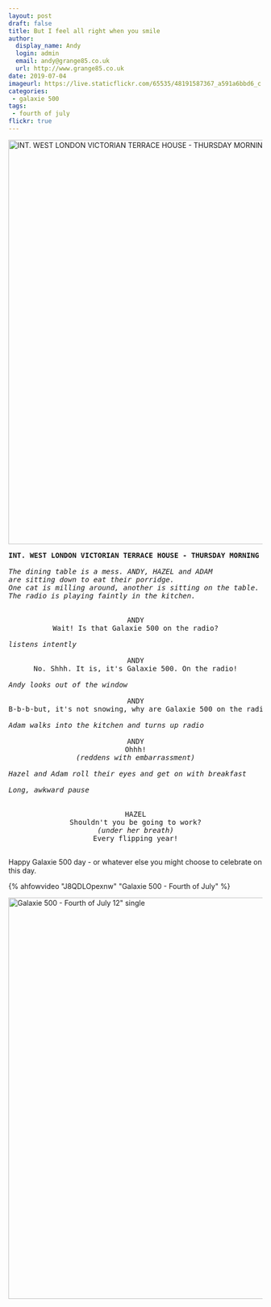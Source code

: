 ```yaml
---
layout: post
draft: false
title: But I feel all right when you smile
author:
  display_name: Andy
  login: admin
  email: andy@grange85.co.uk
  url: http://www.grange85.co.uk
date: 2019-07-04
imageurl: https://live.staticflickr.com/65535/48191587367_a591a6bbd6_c.jpg
categories:
 - galaxie 500
tags:
 - fourth of july
flickr: true
---
```

<a data-flickr-embed="true"  href="https://www.flickr.com/photos/grange85/48191587367/in/dateposted/" title="INT. WEST LONDON VICTORIAN TERRACE HOUSE - THURSDAY MORNING - BREAKFAST"><img src="https://live.staticflickr.com/65535/48191587367_a591a6bbd6_c.jpg" width="800" height="800" alt="INT. WEST LONDON VICTORIAN TERRACE HOUSE - THURSDAY MORNING - BREAKFAST"></a>
<pre>
<strong>INT. WEST LONDON VICTORIAN TERRACE HOUSE - THURSDAY MORNING - BREAKFAST</strong>

<em>The dining table is a mess. ANDY, HAZEL and ADAM 
are sitting down to eat their porridge.
One cat is milling around, another is sitting on the table. 
The radio is playing faintly in the kitchen.</em>

<center>
ANDY
Wait! Is that Galaxie 500 on the radio?
</center>
<em>listens intently</em>
<center>
ANDY
No. Shhh. It is, it's Galaxie 500. On the radio!
</center>
<em>Andy looks out of the window</em>
<center>
ANDY
B-b-b-but, it's not snowing, why are Galaxie 500 on the radio? 
</center>
<em>Adam walks into the kitchen and turns up radio</em>
<center>
ANDY
Ohhh!
<em>(reddens with embarrassment)</em>
</center>
<em>Hazel and Adam roll their eyes and get on with breakfast</em>

<em>Long, awkward pause</em>

<center>
HAZEL
Shouldn't you be going to work?
<em>(under her breath)</em>
Every flipping year!
</center> 
</pre>

Happy Galaxie 500 day - or whatever else you might choose to celebrate on this day.

{% ahfowvideo "J8QDLOpexnw" "Galaxie 500 - Fourth of July" %}

<a data-flickr-embed="true"  href="https://www.flickr.com/photos/grange85/48191500291/in/dateposted/" title="Galaxie 500 - Fourth of July 12&quot; single"><img src="https://live.staticflickr.com/65535/48191500291_551a333af1_c.jpg" width="800" height="794" alt="Galaxie 500 - Fourth of July 12&quot; single"></a>
